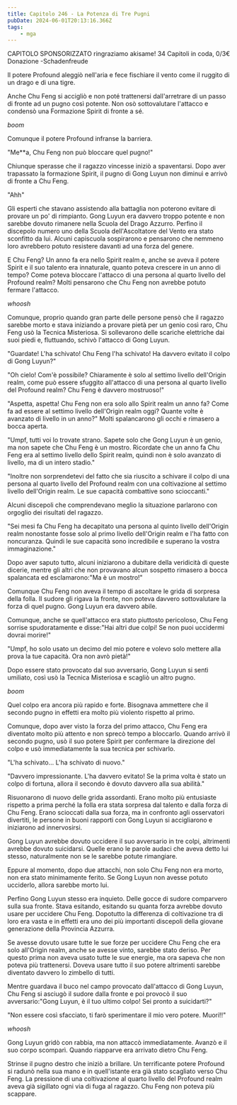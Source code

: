 ```yaml
---
title: Capitolo 246 - La Potenza di Tre Pugni
pubDate: 2024-06-01T20:13:16.366Z
tags:
    - mga
---
```

                
CAPITOLO SPONSORIZZATO ringraziamo akisame!
34 Capitoli in coda, 0/3€ Donazione
-Schadenfreude


Il potere Profound aleggiò nell'aria e fece fischiare il vento come il ruggito di un drago e di una tigre.


Anche Chu Feng si accigliò e non poté trattenersi dall'arretrare di un passo di fronte ad un pugno così potente. Non osò sottovalutare l'attacco e condensò una Formazione Spirit di fronte a sé.


*boom*


Comunque il potere Profound infranse la barriera.


"Me**a, Chu Feng non può bloccare quel pugno!"


Chiunque sperasse che il ragazzo vincesse iniziò a spaventarsi. Dopo aver trapassato la formazione Spirit, il pugno di Gong Luyun non diminuì e arrivò di fronte a Chu Feng.


"Ahh"


Gli esperti che stavano assistendo alla battaglia non poterono evitare di provare un po' di rimpianto. Gong Luyun era davvero troppo potente e non sarebbe dovuto rimanere nella Scuola del Drago Azzurro. Perfino il discepolo numero uno della Scuola dell'Ascoltatore del Vento era stato sconfitto da lui.
Alcuni capiscuola sospirarono e pensarono che nemmeno loro avrebbero potuto resistere davanti ad una forza del genere.


E Chu Feng? Un anno fa era nello Spirit realm e, anche se aveva il potere Spirit e il suo talento era innaturale, quanto poteva crescere in un anno di tempo? Come poteva bloccare l'attacco di una persona al quarto livello del Profound realm? Molti pensarono che Chu Feng non avrebbe potuto fermare l'attacco.


*whoosh*


Comunque, proprio quando gran parte delle persone pensò che il ragazzo sarebbe morto e stava iniziando a provare pietà per un genio così raro, Chu Feng usò la Tecnica Misteriosa. Si sollevarono delle scariche elettriche dai suoi piedi e, fluttuando, schivò l'attacco di Gong Luyun.


"Guardate! L'ha schivato! Chu Feng l'ha schivato! Ha davvero evitato il colpo di Gong Luyun?"


"Oh cielo! Com'è possibile? Chiaramente è solo al settimo livello dell'Origin realm, come può essere sfuggito all'attacco di una persona al quarto livello del Profound realm? Chu Feng è davvero mostruoso!"


"Aspetta, aspetta! Chu Feng non era solo allo Spirit realm un anno fa? Come fa ad essere al settimo livello dell'Origin realm oggi? Quante volte è avanzato di livello in un anno?" Molti spalancarono gli occhi e rimasero a bocca aperta.


"Umpf, tutti voi lo trovate strano. Sapete solo che Gong Luyun è un genio, ma non sapete che Chu Feng è un mostro. Ricordate che un anno fa Chu Feng era al settimo livello dello Spirit realm, quindi non è solo avanzato di livello, ma di un intero stadio."


"Inoltre non sorprendetevi del fatto che sia riuscito a schivare il colpo di una persona al quarto livello del Profound realm con una coltivazione al settimo livello dell'Origin realm. Le sue capacità combattive sono scioccanti."


Alcuni discepoli che comprendevano meglio la situazione parlarono con orgoglio dei risultati del ragazzo.


"Sei mesi fa Chu Feng ha decapitato una persona al quinto livello dell'Origin realm nonostante fosse solo al primo livello dell'Origin realm e l'ha fatto con noncuranza. Quindi le sue capacità sono incredibile e superano la vostra immaginazione."


Dopo aver saputo tutto, alcuni iniziarono a dubitare della veridicità di queste dicerie, mentre gli altri che non provavano alcun sospetto rimasero a bocca spalancata ed esclamarono:"Ma è un mostro!"


Comunque Chu Feng non aveva il tempo di ascoltare le grida di sorpresa della folla.
Il sudore gli rigava la fronte, non poteva davvero sottovalutare la forza di quel pugno. Gong Luyun era davvero abile.


Comunque, anche se quell'attacco era stato piuttosto pericoloso, Chu Feng sorrise spudoratamente e disse:"Hai altri due colpi! Se non puoi uccidermi dovrai morire!"


"Umpf, ho solo usato un decimo del mio potere e volevo solo mettere alla prova la tue capacità. Ora non avrò pietà!"


Dopo essere stato provocato dal suo avversario, Gong Luyun si sentì umiliato, così usò la Tecnica Misteriosa e scagliò un altro pugno.


*boom*


Quel colpo era ancora più rapido e forte. Bisognava ammettere che il secondo pugno in effetti era molto più violento rispetto al primo.


Comunque, dopo aver visto la forza del primo attacco, Chu Feng era diventato molto più attento e non sprecò tempo a bloccarlo. Quando arrivò il secondo pugno, usò il suo potere Spirit per confermare la direzione del colpo e usò immediatamente la sua tecnica per schivarlo.


"L'ha schivato... L'ha schivato di nuovo."


"Davvero impressionante. L'ha davvero evitato! Se la prima volta è stato un colpo di fortuna, allora il secondo è dovuto davvero alla sua abilità."


Risuonarono di nuovo delle grida assordanti. Erano molto più entusiaste rispetto a prima perché la folla era stata sorpresa dal talento e dalla forza di Chu Feng. Erano scioccati dalla sua forza, ma in confronto agli osservatori divertiti, le persone in buoni rapporti con Gong Luyun si accigliarono e iniziarono ad innervosirsi.


Gong Luyun avrebbe dovuto uccidere il suo avversario in tre colpi, altrimenti avrebbe dovuto suicidarsi. Quelle erano le parole audaci che aveva detto lui stesso, naturalmente non se le sarebbe potute rimangiare.


Eppure al momento, dopo due attacchi, non solo Chu Feng non era morto, non era stato minimamente ferito. Se Gong Luyun non avesse potuto ucciderlo, allora sarebbe morto lui.


Perfino Gong Luyun stesso era inquieto. Delle gocce di sudore comparvero sulla sua fronte. Stava esitando, esitando su quanta forza avrebbe dovuto usare per uccidere Chu Feng. Dopotutto la differenza di coltivazione tra di loro era vasta e in effetti era uno dei più importanti discepoli della giovane generazione della Provincia Azzurra.


Se avesse dovuto usare tutte le sue forze per uccidere Chu Feng che era solo all'Origin realm, anche se avesse vinto, sarebbe stato deriso. Per questo prima non aveva usato tutte le sue energie, ma ora sapeva che non poteva più trattenersi. Doveva usare tutto il suo potere altrimenti sarebbe diventato davvero lo zimbello di tutti.


Mentre guardava il buco nel campo provocato dall'attacco di Gong Luyun, Chu Feng si asciugò il sudore dalla fronte e poi provocò il suo avversario:"Gong Luyun, è il tuo ultimo colpo! Sei pronto a suicidarti?"


"Non essere così sfacciato, ti farò sperimentare il mio vero potere. Muori!!"


*whoosh*


Gong Luyun gridò con rabbia, ma non attaccò immediatamente. Avanzò e il suo corpo scomparì. Quando riapparve era arrivato dietro Chu Feng.


Strinse il pugno destro che iniziò a brillare. Un terrificante potere Profound si radunò nella sua mano e in quell'istante era già stato scagliato verso Chu Feng. La pressione di una coltivazione al quarto livello del Profound realm aveva già sigillato ogni via di fuga al ragazzo. Chu Feng non poteva più scappare.
                

